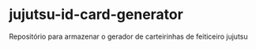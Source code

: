 # jujutsu-id-card-generator
Repositório para armazenar o gerador de carteirinhas de feiticeiro jujutsu
